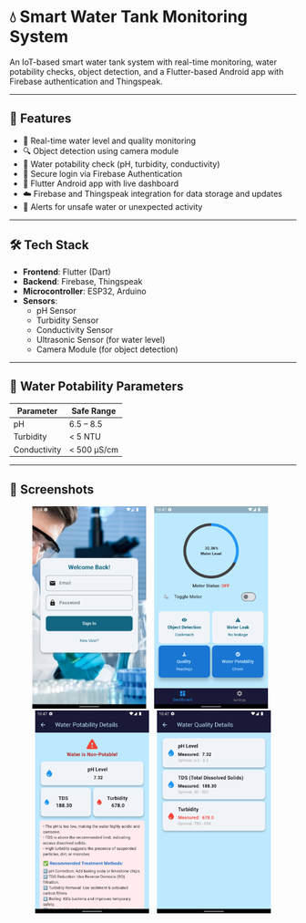 # 💧 Smart Water Tank Monitoring System

An IoT-based smart water tank system with real-time monitoring, water potability checks, object detection, and a Flutter-based Android app with Firebase authentication and Thingspeak.

---

## 🚀 Features

- 📶 Real-time water level and quality monitoring  
- 🔍 Object detection using camera module  
- 🧪 Water potability check (pH, turbidity, conductivity)  
- 🔐 Secure login via Firebase Authentication  
- 📱 Flutter Android app with live dashboard  
- ☁️ Firebase and Thingspeak integration for data storage and updates  
- 🔔 Alerts for unsafe water or unexpected activity  

---

## 🛠️ Tech Stack

- **Frontend**: Flutter (Dart)  
- **Backend**: Firebase, Thingspeak
- **Microcontroller**: ESP32, Arduino
- **Sensors**:
  - pH Sensor  
  - Turbidity Sensor  
  - Conductivity Sensor  
  - Ultrasonic Sensor (for water level)  
  - Camera Module (for object detection)

---

## 🧪 Water Potability Parameters

| Parameter     | Safe Range         |
|---------------|--------------------|
| pH            | 6.5 – 8.5           |
| Turbidity     | < 5 NTU             |
| Conductivity  | < 500 µS/cm         |

---

## 📱 Screenshots

<p align="center">
  <img src="water-pics/login.png" alt="Login Screen" width="200" style="margin-right: 10px;" />
  <img src="water-pics/Dashboard.png" alt="Dashboard" width="200" style="margin-right: 10px;" />
  <img src="water-pics/potability.png" alt="Potability" width="200" style="margin-right: 10px;" />
  <img src="water-pics/Quality.png" alt="Alert" width="200" />
</p>



